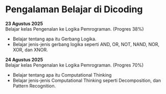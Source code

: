 # Pengalaman Belajar di Dicoding

**23 Agustus 2025**<br>
Belajar kelas Pengenalan ke Logika Pemrograman. (Progres 38%)
* Belajar tentang apa itu Gerbang Logika.
* Belajar jenis-jenis gerbang logika seperti AND, OR, NOT, NAND, NOR, XOR, dan XNOR.

**24 Agustus 2025**<br>
Belajar kelas Pengenalan ke Logika Pemrograman. (Progres 70%)
* Belajar tentang apa itu Computational Thinking
* Belajar jenis-jenis Computational Thinking seperti Decomposition, dan Pattern Recognition.
